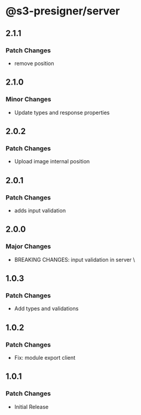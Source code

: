 # @s3-presigner/server

## 2.1.1

### Patch Changes

- remove position

## 2.1.0

### Minor Changes

- Update types and response properties

## 2.0.2

### Patch Changes

- Upload image internal position

## 2.0.1

### Patch Changes

- adds input validation

## 2.0.0

### Major Changes

- BREAKING CHANGES: input validation in server \

## 1.0.3

### Patch Changes

- Add types and validations

## 1.0.2

### Patch Changes

- Fix: module export client

## 1.0.1

### Patch Changes

- Initial Release
